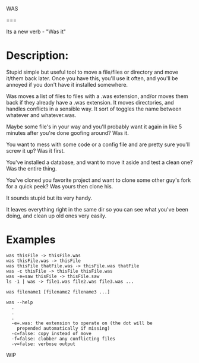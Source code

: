 WAS

===

Its a new verb - "Was it"


Description:
============

Stupid simple but useful tool to move a file/files or directory and
move it/them back later.  Once you have this, you'll use it often,
and you'll be annoyed if you don't have it installed somewhere.

Was moves a list of files to files with a .was extension, and/or
moves them back if they already have a .was extension.  It moves
directories, and handles conflicts in a sensible way. It sort of
toggles the name between whatever and whatever.was.

Maybe some file's in your way and you'll probably want it again in
like 5 minutes after you're done goofing around?  Was it.

You want to mess with some code or a config file and are pretty
sure you'll screw it up?  Was it first.

You've installed a database, and want to move it aside and test a
clean one?  Was the entire thing.

You've cloned you favorite project and want to clone some other
guy's fork for a quick peek?  Was yours then clone his.

It sounds stupid but its very handy.

It leaves everything right in the same dir so you can see what
you've been doing, and clean up old ones very easily.

Examples
========

    was thisFile -> thisFile.was
    was thisFile.was -> thisFile
    was thisFile thatFile.was -> thisFile.was thatFile
    was -c thisFile -> thisFile thisFile.was
    was -e=saw thisFile -> thisFile.saw
    ls -1 | was -> file1.was file2.was file3.was ...

    was filename1 [filename2 filename3 ...]

    was --help
      .
      .
      .
      -e=.was: the extension to operate on (the dot will be
        prepended automatically if missing)
      -c=false: copy instead of move
      -f=false: clobber any conflicting files
      -v=false: verbose output



WIP
